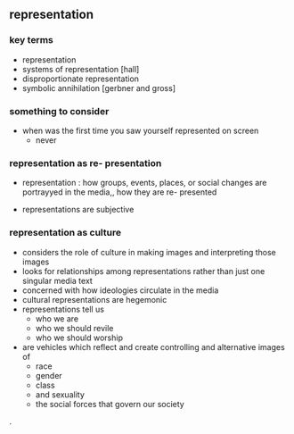 ## representation

### key terms
- representation
- systems of representation [hall]
- disproportionate representation
- symbolic annihilation [gerbner and gross]

### something to consider

- when was the first time you saw yourself represented on screen
  - never

### representation as re- presentation
- representation : how groups, events, places, or social changes are portrayyed in the media,, how they are re- presented

- representations are subjective

### representation as culture

- considers the role of culture in making images and interpreting those images
- looks for relationships among representations rather than just one singular media text
- concerned with how ideologies circulate in the media
- cultural representations are hegemonic
- representations tell us
  - who we are
  - who we should revile
  - who we should worship
- are vehicles which reflect and create controlling and alternative images of
  - race
  - gender
  - class
  - and sexuality
  - the social forces that govern our society












.
